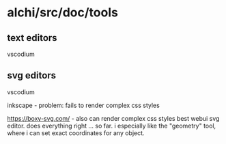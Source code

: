 # alchi/src/doc/tools

## text editors

vscodium

## svg editors

vscodium

inkscape - problem: fails to render complex css styles

https://boxy-svg.com/ - also can render complex css styles
best webui svg editor. does everything right ... so far.
i especially like the "geometry" tool,
where i can set exact coordinates for any object.
